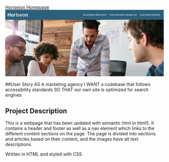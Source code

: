 [Horiseion Homepage](https://matt11711.github.io/horiseonAccessabilityCodeRefactor/)
![Screenshot](./assets/images/screenshot.PNG)

##User Story
AS A marketing agency
I WANT a codebase that follows accessibility standards
SO THAT our own site is optimized for search engines

## Project Description
This is a webpage that has been updated with semantic html in html5. It contains a header and footer as well as a nav element which links to the different content sections on the page. The page is divided into sections and articles based on their content, and the images have alt text descriptions.

Written in HTML and styled with CSS
